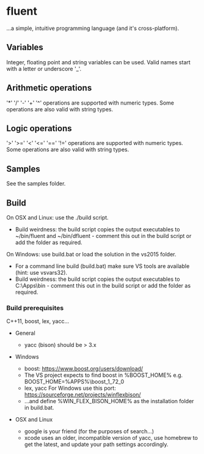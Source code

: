 # fluent

...a simple, intuitive programming language (and it's cross-platform).

## Variables

Integer, floating point and string variables can be used.
Valid names start with a letter or underscore '_'.

## Arithmetic operations

'*' '/' '-' '+' '^' operations are supported with numeric types.
Some operations are also valid with string types.

## Logic operations

'>' '>=' '<' '<=' '==' '!=' operations are supported with numeric types.
Some operations are also valid with string types.

## Samples

See the samples folder.

## Build

On OSX and Linux: use the ./build script.

- Build weirdness: the build script copies the output executables to ~/bin/fluent and ~/bin/dfluent - comment this out in the build script or add the folder as required.

On Windows: use build.bat or load the solution in the vs2015 folder.

- For a command line build (build.bat) make sure VS tools are available (hint: use vsvars32).
- Build weirdness: the build script copies the output executables to C:\Apps\bin - comment this out in the build script or add the folder as required.

### Build prerequisites

C++11, boost, lex, yacc...

- General
  - yacc (bison) should be > 3.x
- Windows
  - boost: <https://www.boost.org/users/download/>
  - The VS project expects to find boost in %BOOST_HOME% e.g. BOOST_HOME=%APPS%\boost_1_72_0
  - lex, yacc For Windows use this port: <https://sourceforge.net/projects/winflexbison/>
  - ...and define %WIN_FLEX_BISON_HOME% as the installation folder in build.bat.

- OSX and Linux
  - google is your friend (for the purposes of search...)
  - xcode uses an older, incompatible version of yacc, use homebrew to get the latest, and update your path settings accordingly.

